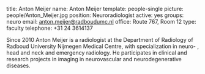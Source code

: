 title: Anton Meijer
name: Anton Meijer
template: people-single
picture: people/Anton_Meijer.jpg
position: Neuroradiologist
active: yes
groups: neuro
email: anton.meijer@radboudumc.nl
office: Route 767, Room 12
type: faculty
telephone: +31 24 3614137

Since 2010 Anton Meijer is a radiologist at the Department of Radiology of Radboud University Nijmegen Medical Centre, with specialization in neuro- , head and neck and emergency radiology. He participates in clinical and research projects in imaging in neurovascular and neurodegenerative diseases.
